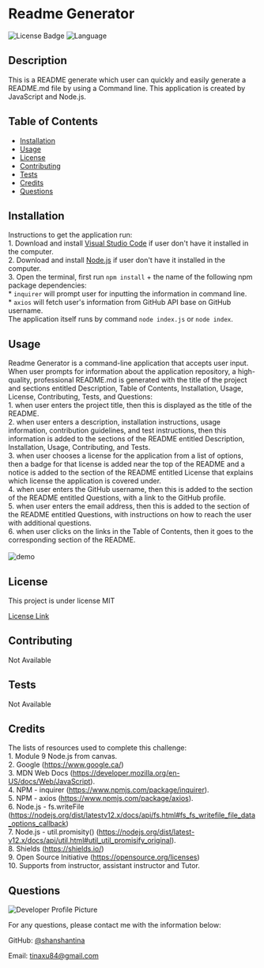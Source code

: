 
  # Readme Generator 

  
  ![License Badge](https://img.shields.io/badge/License-MIT-brightgreen.svg) ![Language](https://img.shields.io/github/languages/top/shanshantina/readme-generator?style=flat&logo=appveyor)
  

  ## Description
  This is a README generate which user can quickly and easily generate a README.md file by using a Command line. This application is created by JavaScript and Node.js.

  ## Table of Contents
  * [Installation](#installation)
  * [Usage](#usage)
  * [License](#license)
  * [Contributing](#contributing)
  * [Tests](#tests)
  * [Credits](#credits)
  * [Questions](#questions)

  ## Installation
  Instructions to get the application run: <br/>1. Download and install [Visual Studio Code](https://code.visualstudio.com/Download) if user don't have it installed in the computer. <br/> 2. Download and install [Node.js](https://nodejs.org/en/) if user don't have it installed in the computer. <br/> 3. Open the terminal, first run `npm install` + the name of the following npm package dependencies: <br/> * `inquirer` will prompt user for inputting the information in command line. <br/> * `axios` will fetch user's information from GitHub API base on GitHub username. <br/> The application itself runs by command `node index.js` or `node index`.

  ## Usage
  Readme Generator is a command-line application that accepts user input. When user prompts for information about the application repository, a high-quality, professional README.md is generated with the title of the project and sections entitled Description, Table of Contents, Installation, Usage, License, Contributing, Tests, and Questions: <br/> 1. when user enters the project title, then this is displayed as the title of the README. <br/>  2. when user enters a description, installation instructions, usage information, contribution guidelines, and test instructions, then this information is added to the sections of the README entitled Description, Installation, Usage, Contributing, and Tests. <br/>  3. when user chooses a license for the application from a list of options, then a badge for that license is added near the top of the README and a notice is added to the section of the README entitled License that explains which license the application is covered under. <br/> 4. when user enters the GitHub username, then this is added to the section of the README entitled Questions, with a link to the GitHub profile. <br/> 5. when user enters the email address, then this is added to the section of the README entitled Questions, with instructions on how to reach the user with additional questions. <br/> 6. when user clicks on the links in the Table of Contents, then it goes to the corresponding section of the README. <br/> <br/>![demo](./assets/image/readme.gif)

  ## License
  
  This project is under license MIT
  
  [License Link](https://choosealicense.com/licenses/)

  ## Contributing
  Not Available 

  ## Tests
  Not Available 

  ## Credits
  The lists of resources used to complete this challenge: <br/> 1. Module 9 Node.js from canvas. <br/> 2. Google (https://www.google.ca/) <br/> 3. MDN Web Docs (https://developer.mozilla.org/en-US/docs/Web/JavaScript). <br/> 4. NPM - inquirer (https://www.npmjs.com/package/inquirer). <br/> 5. NPM - axios (https://www.npmjs.com/package/axios). <br/> 6. Node.js - fs.writeFile (https://nodejs.org/dist/latestv12.x/docs/api/fs.html#fs_fs_writefile_file_data_options_callback) <br/> 7. Node.js - util.promisity() (https://nodejs.org/dist/latest-v12.x/docs/api/util.html#util_util_promisify_original). <br/> 8. Shields (https://shields.io/) <br/> 9. Open Source Initiative (https://opensource.org/licenses) <br/> 10. Supports from instructor, assistant instructor and Tutor.

  ## Questions
  ![Developer Profile Picture](https://avatars.githubusercontent.com/u/77250536?v=4)

  For any questions, please contact me with the information below:

  GitHub: [@shanshantina](https://github.com/shanshantina)

  
  Email: tinaxu84@gmail.com
